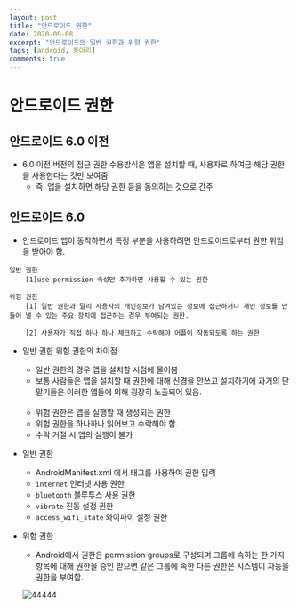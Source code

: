 ```yaml
---
layout: post
title: "안드로이드 권한"
date: 2020-09-08
excerpt: "안드로이드의 일반 권한과 위험 권한"
tags: [android, 동아리]
comments: true
---
```


# 안드로이드 권한

## 안드로이드 6.0 이전

-   6.0 이전 버전의 접근 권한 수용방식은 앱을 설치할 때, 사용자로 하여금 해당 권한을 사용한다는 것만 보여줌
    -   즉, 앱을 설치하면 해당 권한 등을 동의하는 것으로 간주

## 안드로이드 6.0

-   안드로이드 앱이 동작하면서 특정 부분을 사용하려면 안드로이드로부터 권한 위임을 받아야 함.

```
일반 권한
    [1]use-permission 속성만 추가하면 사용할 수 있는 권한

위험 권한
    [1] 일반 권한과 달리 사용자의 개인정보가 담겨있는 정보에 접근하거나 개인 정보를 만들어 낼 수 있는 주요 장치에 접근하는 경우 부여되는 권한.

    [2] 사용자가 직접 하나 하나 체크하고 수락해야 어플이 작동되도록 하는 권한
```

-   일반 권한 위험 권한의 차이점

    -   일반 권한의 경우 앱을 설치할 시점에 물어봄
    -   보통 사람들은 앱을 설치할 때 권한에 대해 신경을 안쓰고 설치하기에 과거의 단말기들은 이러한 앱들에 의해 굉장히 노출되어 있음.
        <br><br>
    -   위험 권한은 앱을 실행할 때 생성되는 권한
    -   위험 권한을 하나하나 읽어보고 수락해야 함.
    -   수락 거절 시 앱의 실행이 불가

-   일반 권한

    -   AndroidManifest.xml 에서 <uses-permission> 태그를 사용하여 권한 입력
    -   `internet` 인터넷 사용 권한
    -   `bluetooth` 블루투스 사용 권한
    -   `vibrate` 진동 설정 권한
    -   `access_wifi_state` 와이파이 설정 권한

-   위험 권한

    -   Android에서 권한은 permission groups로 구성되며 그룹에 속하는 한 가지 항목에 대해 권한을 승인 받으면 같은 그룹에 속한 다른 권한은 시스템이 자동을 권한을 부여함.

    ![44444](https://user-images.githubusercontent.com/66770613/92467812-3079b280-f20d-11ea-9a7d-b8daf1a704e1.png)
